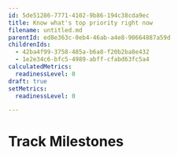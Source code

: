 ```yaml
---
id: 5de51286-7771-4102-9b86-194c38cda9ec
title: Know what's top priority right now
filename: untitled.md
parentId: ed8e363c-0eb4-46ab-a4e8-90664887a59d
childrenIds:
  - 42ba4f99-3758-485a-b6a8-f20b2ba8e432
  - 1e2e34c6-bfc5-4989-abff-cfabd63fc5a4
calculatedMetrics:
  readinessLevel: 0
draft: true
setMetrics:
  readinessLevel: 0

---
```

# Track Milestones